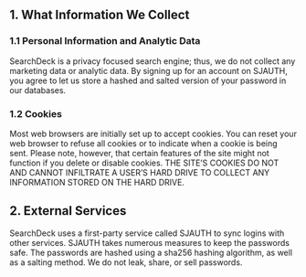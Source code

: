 ## 1. What Information We Collect
### 1.1 Personal Information and Analytic Data
SearchDeck is a privacy focused search engine; thus, we do not collect any marketing data or analytic data. By signing up for an account on SJAUTH, you agree to let us store a hashed and salted version of your password in our databases.
### 1.2 Cookies
Most web browsers are initially set up to accept cookies. You can reset your web browser to refuse all cookies or to indicate when a cookie is being sent. Please note, however, that certain features of the site might not function if you delete or disable cookies. THE SITE’S COOKIES DO NOT AND CANNOT INFILTRATE A USER’S HARD DRIVE TO COLLECT ANY INFORMATION STORED ON THE HARD DRIVE.

## 2. External Services
SearchDeck uses a first-party service called SJAUTH to sync logins with other services. SJAUTH takes numerous measures to keep the passwords safe. The passwords are hashed using a sha256 hashing algorithm, as well as a salting method. We do not leak, share, or sell passwords.